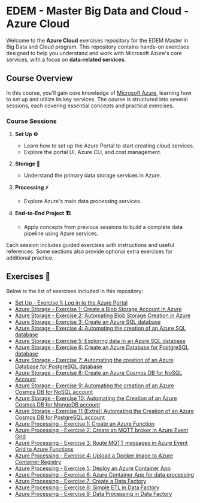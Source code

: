 # EDEM - Master Big Data and Cloud - Azure Cloud

Welcome to the **Azure Cloud** exercises repository for the EDEM Master in Big Data and Cloud program. This repository contains hands-on exercises designed to help you understand and work with Microsoft Azure's core services, with a focus on **data-related services**.

## Course Overview

In this course, you'll gain core knowledge of [Microsoft Azure](https://azure.microsoft.com/en-us/?msockid=031b26ad269166ac0a58327e2796675a), learning how to set up and utilize its key services. The course is structured into several sessions, each covering essential concepts and practical exercises.

### Course Sessions

1. **Set Up ⚙️**  
   - Learn how to set up the Azure Portal to start creating cloud services.
   - Explore the portal UI, Azure CLI, and cost management.

2. **Storage 💾**  
   - Understand the primary data storage services in Azure.

3. **Processing ⚡**  
   - Explore Azure's main data processing services.

4. **End-to-End Project 🏗️**  
   - Apply concepts from previous sessions to build a complete data pipeline using Azure services.

Each session includes guided exercises with instructions and useful references. Some sections also provide optional extra exercises for additional practice.

## Exercises 📝

Below is the list of exercises included in this repository:

- [Set Up - Exercise 1: Log in to the Azure Portal](./0-Setup/readme.md)
- [Azure Storage - Exercise 1: Create a Blob Storage Account in Azure](./1-Storage/Exercise01)
- [Azure Storage - Exercise 2: Automating Blob Storage Creation in Azure  ](./1-Storage/Exercise02)
- [Azure Storage - Exercise 3: Create an Azure SQL database](./1-Storage/Exercise03)
- [Azure Storage - Exercise 4: Automating the creation of an Azure SQL database](./1-Storage/Exercise04)
- [Azure Storage - Exercise 5: Exploring data in an Azure SQL database](./1-Storage/Exercise05)
- [Azure Storage - Exercise 6: Create an Azure Database for PostgreSQL database](./1-Storage/Exercise06)
- [Azure Storage - Exercise 7: Automating the creation of an Azure Database for PostgreSQL database](./1-Storage/Exercise07)
- [Azure Storage - Exercise 8: Create an Azure Cosmos DB for NoSQL Account](./1-Storage/Exercise08)
- [Azure Storage - Exercise 9: Automating the creation of an Azure Cosmos DB for NoSQL account](./1-Storage/Exercise09)
- [Azure Storage - Exercise 10: Automating the Creation of an Azure Cosmos DB for MongoDB account](./1-Storage/Exercise10)
- [Azure Storage - Exercise 11 (Extra): Automating the Creation of an Azure Cosmos DB for PostgreSQL account](./1-Storage/Exercise11)
- [Azure Processing - Exercise 1: Create an Azure Function](./3-Processing/Exercise01/)
- [Azure Processing - Exercise 2: Create an MQTT broker in Azure Event Grid](./3-Processing/Exercise02/)
- [Azure Processing - Exercise 3: Route MQTT messages in Azure Event Grid to Azure Functions](./3-Processing/Exercise03/)
- [Azure Processing - Exercise 4: Upload a Docker image to Azure Container Registry](./3-Processing/Exercise04/)
- [Azure Processing - Exercise 5: Deploy an Azure Container App](./3-Processing/Exercise05/)
- [Azure Processing - Exercise 6: Azure Container App for data processing](./3-Processing/Exercise06/)
- [Azure Processing - Exercise 7: Create a Data Factory](./3-Processing/Exercise07/)
- [Azure Processing - Exercise 8: Simple ETL in Data Factory](./3-Processing/Exercise08/)
- [Azure Processing - Exercise 9: Data Processing in Data Factory](./3-Processing/Exercise09/)